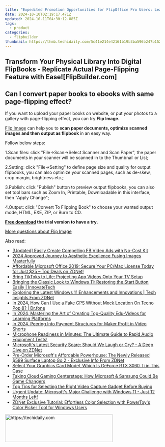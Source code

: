 ```yaml
---
title: "Expedited Promotion Opportunities for FlipOffice Pro Users: Learn More Here [flipbuilder.com]"
date: 2024-10-10T02:19:17.471Z
updated: 2024-10-11T04:30:12.885Z
tags:
  - product
categories:
  - flipbuilder
thumbnail: https://thmb.techidaily.com/5c41e214e42161b19b3ba596b247b1528c5c85cbd29aaa92283a320b0b166cc8.jpg
---
```


## Transform Your Physical Library Into Digital FlipBooks - Replicate Actual Page-Flipping Feature with Ease![FlipBuilder.com]

## Can I convert paper books to ebooks with same page-flipping effect?

If you want to upload your paper books on website, or put your photos to a gallery with page-flipping effect, you can try **Flip Image**. 

[Flip Image](https://tools.techidaily.com/flipbuilder/products/) can help you to **scan paper documents, optimize scanned images and then output as flipbook** in an easy way.

Follow below steps:

1.Scan files: click "File->Scan->Select Scanner and Scan Paper", the paper documents in your scanner will be scanned in to the Thumbnail or List;

2.Setting: click "File->Setting" to define page size and quality for output flipbooks, you can also optimize your scanned pages, such as de-skew, crop margin, brightness etc.;

3.Publish: click "Publish" button to preview output flipbooks, you can also set tool bars such as Zoom In, Printable, Downloadable in this interface, then "Apply Change";

4.Output: click "Convert To Flipping Book" to choose your wanted output mode, HTML, EXE, ZIP, or Burn to CD.

**[Free download](https://tools.techidaily.com/flipbuilder/products/) the trial version to have a try.** 

[More questions about Flip Image](https://tools.techidaily.com/flipbuilder/products/)

<ins class="adsbygoogle"
     style="display:block"
     data-ad-format="autorelaxed"
     data-ad-client="ca-pub-7571918770474297"
     data-ad-slot="1223367746"></ins>

<ins class="adsbygoogle"
     style="display:block"
     data-ad-client="ca-pub-7571918770474297"
     data-ad-slot="8358498916"
     data-ad-format="auto"
     data-full-width-responsive="true"></ins>

<span class="atpl-alsoreadstyle">Also read:</span>
<div><ul>
<li><a href="https://facebook-video-content.techidaily.com/updated-easily-create-compelling-fb-video-ads-with-no-cost-kit/"><u>[Updated] Easily Create Compelling FB Video Ads with No-Cost Kit</u></a></li>
<li><a href="https://fox-blue.techidaily.com/2024-approved-journey-to-aesthetic-excellence-fusing-images-masterfully/"><u>2024 Approved Journey to Aesthetic Excellence Fusing Images Masterfully</u></a></li>
<li><a href="https://win-luxury.techidaily.com/affordable-microsoft-office-2019-secure-your-pcmac-license-today-for-just-25-top-deals-on-zdnet/"><u>Affordable Microsoft Office 2019: Secure Your PC/Mac License Today for Just $25 – Top Deals on ZDNet!</u></a></li>
<li><a href="https://tech-renaissance.techidaily.com/bring-tiktoks-to-life-projecting-app-videos-onto-your-tv-setup/"><u>Bring TikToks to Life: Projecting App Videos Onto Your TV Setup</u></a></li>
<li><a href="https://win-luxury.techidaily.com/bringing-the-classic-look-to-windows-11-restoring-the-start-button-easily-innovatetech/"><u>Bringing the Classic Look to Windows 11: Restoring the Start Button Easily | InnovateTech</u></a></li>
<li><a href="https://win-luxury.techidaily.com/exploring-the-latest-windows-11-enhancements-and-innovations-tech-insights-from-zdnet/"><u>Exploring the Latest Windows 11 Enhancements and Innovations | Tech Insights From ZDNet</u></a></li>
<li><a href="https://review-topics.techidaily.com/in-2024-how-can-i-use-a-fake-gps-without-mock-location-on-tecno-pop-8-drfone-by-drfone-virtual-android/"><u>In 2024, How Can I Use a Fake GPS Without Mock Location On Tecno Pop 8? | Dr.fone</u></a></li>
<li><a href="https://youtube-stream.techidaily.com/in-2024-mastering-the-art-of-creating-top-quality-edu-videos-for-learning-platforms/"><u>In 2024, Mastering the Art of Creating Top-Quality Edu-Videos for Learning Platforms</u></a></li>
<li><a href="https://youtube-stream.techidaily.com/in-2024-peering-into-payment-structures-for-maker-profit-in-video-shorts/"><u>In 2024, Peering Into Payment Structures for Maker Profit in Video Shorts</u></a></li>
<li><a href="https://sound-issues.techidaily.com/microphone-readiness-in-minutes-the-ultimate-guide-to-rapid-audio-equipment-tests/"><u>Microphone Readiness in Minutes: The Ultimate Guide to Rapid Audio Equipment Tests!</u></a></li>
<li><a href="https://win-luxury.techidaily.com/microsofts-latest-security-scare-should-we-laugh-or-cry-a-deep-dive-on-zdnet/"><u>Microsoft's Latest Security Scare: Should We Laugh or Cry? - A Deep Dive on ZDNet</u></a></li>
<li><a href="https://win-luxury.techidaily.com/pre-order-microsofts-affordable-powerhouse-the-newly-released-599-surface-laptop-go-2-exclusive-info-from-zdnet/"><u>Pre-Order Microsoft's Affordable Powerhouse: The Newly Released $599 Surface Laptop Go 2 - Exclusive Info From ZDNet</u></a></li>
<li><a href="https://hardware-help.techidaily.com/1722972792111-select-your-graphics-card-model-which-is-geforce-rtx-3060-ti-in-this-case/"><u>Select Your Graphics Card Model, Which Is GeForce RTX 3060 Ti in This Case</u></a></li>
<li><a href="https://win-luxury.techidaily.com/taking-cloud-gaming-centerstage-how-microsoft-and-samsung-could-be-game-changers/"><u>Taking Cloud Gaming Centerstage: How Microsoft & Samsung Could Be Game Changers</u></a></li>
<li><a href="https://tech-renaissance.techidaily.com/top-tips-for-selecting-the-right-video-capture-gadget-before-buying/"><u>Top Tips for Selecting the Right Video Capture Gadget Before Buying</u></a></li>
<li><a href="https://win-luxury.techidaily.com/urgent-update-microsofts-major-challenge-with-windows-11-just-12-months-left/"><u>Urgent Update: Microsoft's Major Challenge with Windows 11 - Just 12 Months Left!</u></a></li>
<li><a href="https://win-luxury.techidaily.com/zdnet-exclusive-tutorial-effortless-color-selection-with-powertoys-color-picker-tool-for-windows-users/"><u>ZDNet Exclusive Tutorial: Effortless Color Selection with PowerToy's Color Picker Tool for Windows Users</u></a></li>
</ul></div>

<!-- affiliate ads begin -->
<a href="https://unicoeye.pxf.io/c/5597632/2148771/18498" target="_top" id="2148771">
  <img src="//a.impactradius-go.com/display-ad/18498-2148771" border="0" alt="https://techidaily.com" width="350" height="90"/>
</a>
<img height="0" width="0" src="https://unicoeye.pxf.io/i/5597632/2148771/18498" style="position:absolute;visibility:hidden;" border="0" />
<!-- affiliate ads end -->

